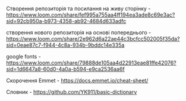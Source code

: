 Створення репозиторія та посилання на живу сторінку - 
https://www.loom.com/share/fef995a755aa4ff194ea3ade8c69e3ac?sid=92cb950a-b973-4358-ab92-4684d633adfc

створення нового репозиторія на основі попереднього  - 
https://www.loom.com/share/2e962d6a22ae44c3bcfcc502005f35da?sid=0eae87c7-f944-4c8a-934b-9bddc14e335a

google fonts - 
https://www.loom.com/share/79888de105aa4d22913eae81ffe42076?sid=1d6647a8-60d0-4a0a-b594-e9ca2536aa6f

Cкорочення Emmet - https://docs.emmet.io/cheat-sheet/

Словник - https://github.com/YK911/basic-dictionary
